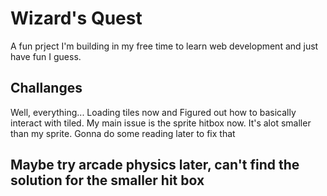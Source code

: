 # Wizard's Quest
A fun prject I'm building in my free time to learn web development and just have fun I guess.

## Challanges
Well, everything...
Loading tiles now and Figured out how to basically interact with tiled. My main issue is the sprite hitbox now. It's alot smaller than my sprite. Gonna do some reading later to fix that 

## Maybe try arcade physics later, can't find the solution for the smaller hit box 